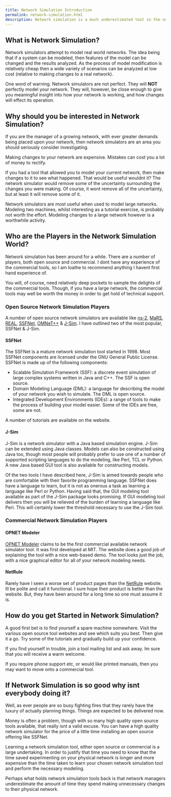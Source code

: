 ```yaml
---
title: Network Simulation Introduction
permalink: network-simulation.html
description: Network simulation is a much underestimated tool in the network managers arsenal. When used properly they can help take some of the guesswork out of network planning.
---
```

## What is Network Simulation?

Network simulators attempt to model real world networks. The idea being that if a system can be modeled, then features of the model can be changed and the results analyzed. As the process of model modification is relatively cheap then a wide variety of scenarios can be analyzed at low cost (relative to making changes to a real network).

One word of warning. Network simulators are not perfect. They will **NOT** perfectly model your network. They will, however, be close enough to give you meaningful insight into how your network is working, and how changes will effect its operation.

## Why should you be interested in Network Simulation?

If you are the manager of a growing network, with ever greater demands being placed upon your network, then network simulators are an area you should seriously consider investigating.

Making changes to your network are expensive. Mistakes can cost you a lot of money to rectify.

If you had a tool that allowed you to model your current network, then make changes to it to see what happened. That would be useful wouldnt it? The network simulator would remove some of the uncertainty surrounding the changes you were making. Of course, it wont remove all of the uncertainty, but at least it will remove some of it.

Network simulators are most useful when used to model large networks. Modeling two machines, whilst interesting as a tutorial exercise, is probably not worth the effort. Modeling changes to a large network however is a worthwhile activity.

## Who are the Players in the Network Simulation World?

Network simulation has been around for a while. There are a number of players, both open source and commercial. I dont have any experience of the commercial tools, so I am loathe to recommend anything I havent first hand experience of.

You will, of course, need relatively deep pockets to sample the delights of the commercial tools. Though, if you have a large network, the commercial tools may well be worth the money in order to get hold of technical support.

### Open Source Network Simulation Players

A number of open source network simulators are available like [ns-2](http://www.isi.edu/nsnam/ns/), [MaRS](http://www.ccs.neu.edu/home/matta/software.html), [REAL](http://www.cs.cornell.edu/skeshav/real/overview.html), [SSFNet](http://www.ssfnet.org/), [OMNeT++](http://www.omnetpp.org/) &amp; [J-Sim](http://www.j-sim.org/). I have outlined two of the most popular, SSFNet &amp; J-Sim.

#### SSFNet

The SSFNet is a mature network simulation tool started in 1998. Most SSFNet components are licensed under the GNU General Public License. SSFNet is made up of the following components:

* Scalable Simulation Framework (SSF): a discrete event simulation of large complex systems written in Java and C++. The SSF is open source.
* Domain Modeling Language (DML): a language for describing the model of your network you wish to simulate. The DML is open source.
* Integrated Development Environments (IDEs): a range of tools to make the process of building your model easier. Some of the IDEs are free, some are not.

A number of tutorials are available on the website.

#### J-Sim

J-Sim is a network simulator with a Java based simulation engine. J-Sim can be extended using Java classes. Models can also be constructed using Java too, though most people will probably prefer to use one of a number of supported scripting languages to do the modeling, like Perl, TCL or Python. A new Java based GUI tool is also available for constructing models.

Of the two tools I have described here, J-Sim is aimed towards people who are comfortable with their favorite programming language. SSFNet does have a language to learn, but it is not as onerous a task as learning a language like Perl or Python. Having said that, the GUI modeling tool available as part of the J-Sim package looks promising. If GUI modeling tool delivers then you will be relieved of the burden of learning a language like Perl. This will certainly lower the threshold necessary to use the J-Sim tool.

### Commercial Network Simulation Players

#### OPNET Modeler

[OPNET Modeler](http://www.opnet.com/products/modeler/home.html) claims to be the first commercial available network simulator tool. It was first developed at MIT. The website does a good job of explaining the tool with a nice web-based demo. The tool looks just the job, with a nice graphical editor for all of your network modeling needs.

#### NetRule

Rarely have I seen a worse set of product pages than the [NetRule](http://www.netrule.com/) website. Ill be polite and call it functional. I sure hope their product is better than the website. But, they have been around for a long time so one must assume it is.

## How do you get Started in Network Simulation?

A good first bet is to find yourself a spare machine somewhere. Visit the various open source tool websites and see which suits you best. Then give it a go. Try some of the tutorials and gradually build up your confidence.

If you find yourself in trouble, join a tool mailing list and ask away. Im sure that you will receive a warm welcome.

If you require phone support etc, or would like printed manuals, then you may want to move onto a commercial tool.

## If Network Simulation is so good why isnt everybody doing it?

Well, as ever people are so busy fighting fires that they rarely have the luxury of actually planning things. Things are expected to be delivered now.

Money is often a problem, though with so many high quality open source tools available, that really isnt a valid excuse. You can have a high quality network simulator for the price of a little time installing an open source offering like SSFNet.

Learning a network simulation tool, either open source or commercial is a large undertaking. In order to justify that time you need to know that the time saved experimenting on your physical network is longer and more expensive than the time taken to learn your chosen network simulation tool and perform the necessary modeling.

Perhaps what holds network simulation tools back is that network managers underestimate the amount of time they spend making unnecessary changes to their physical network.
